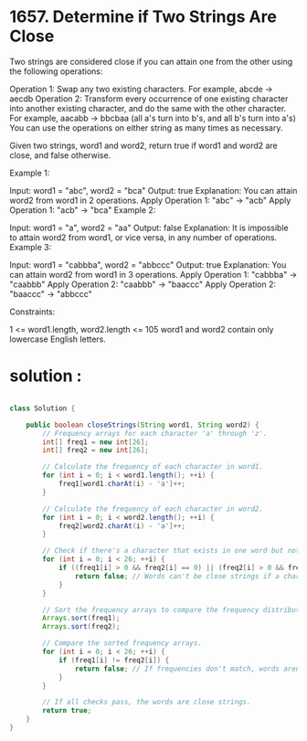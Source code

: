 # 1657. Determine if Two Strings Are Close

Two strings are considered close if you can attain one from the other using the following operations:

Operation 1: Swap any two existing characters.
For example, abcde -> aecdb
Operation 2: Transform every occurrence of one existing character into another existing character, and do the same with the other character.
For example, aacabb -> bbcbaa (all a's turn into b's, and all b's turn into a's)
You can use the operations on either string as many times as necessary.

Given two strings, word1 and word2, return true if word1 and word2 are close, and false otherwise.

Example 1:

Input: word1 = "abc", word2 = "bca"
Output: true
Explanation: You can attain word2 from word1 in 2 operations.
Apply Operation 1: "abc" -> "acb"
Apply Operation 1: "acb" -> "bca"
Example 2:

Input: word1 = "a", word2 = "aa"
Output: false
Explanation: It is impossible to attain word2 from word1, or vice versa, in any number of operations.
Example 3:

Input: word1 = "cabbba", word2 = "abbccc"
Output: true
Explanation: You can attain word2 from word1 in 3 operations.
Apply Operation 1: "cabbba" -> "caabbb"
Apply Operation 2: "caabbb" -> "baaccc"
Apply Operation 2: "baaccc" -> "abbccc"

Constraints:

1 <= word1.length, word2.length <= 105
word1 and word2 contain only lowercase English letters.

# solution :

```java

class Solution {

    public boolean closeStrings(String word1, String word2) {
        // Frequency arrays for each character 'a' through 'z'.
        int[] freq1 = new int[26];
        int[] freq2 = new int[26];

        // Calculate the frequency of each character in word1.
        for (int i = 0; i < word1.length(); ++i) {
            freq1[word1.charAt(i) - 'a']++;
        }

        // Calculate the frequency of each character in word2.
        for (int i = 0; i < word2.length(); ++i) {
            freq2[word2.charAt(i) - 'a']++;
        }

        // Check if there's a character that exists in one word but not the other.
        for (int i = 0; i < 26; ++i) {
            if ((freq1[i] > 0 && freq2[i] == 0) || (freq2[i] > 0 && freq1[i] == 0)) {
                return false; // Words can't be close strings if a character is not shared.
            }
        }

        // Sort the frequency arrays to compare the frequency distribution.
        Arrays.sort(freq1);
        Arrays.sort(freq2);

        // Compare the sorted frequency arrays.
        for (int i = 0; i < 26; ++i) {
            if (freq1[i] != freq2[i]) {
                return false; // If frequencies don't match, words aren't close strings.
            }
        }

        // If all checks pass, the words are close strings.
        return true;
    }
}
```
